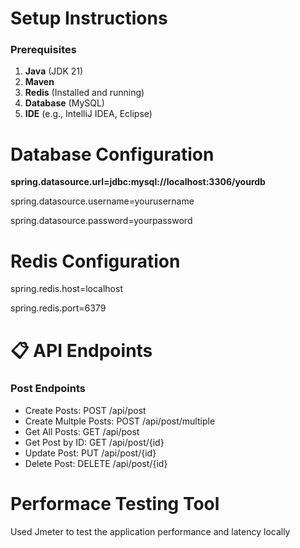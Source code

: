 # Setup Instructions
### Prerequisites
1. **Java** (JDK 21)
2. **Maven**
3. **Redis** (Installed and running)
4. **Database** (MySQL)
5. **IDE** (e.g., IntelliJ IDEA, Eclipse)

# Database Configuration
****spring.datasource.url=jdbc:mysql://localhost:3306/yourdb****

spring.datasource.username=yourusername

spring.datasource.password=yourpassword

# Redis Configuration
spring.redis.host=localhost

spring.redis.port=6379

# 📋 API Endpoints
### Post Endpoints
* Create Posts: POST /api/post
* Create Multple Posts: POST /api/post/multiple
* Get All Posts: GET /api/post
* Get Post by ID: GET /api/post/{id}
* Update Post: PUT /api/post/{id}
* Delete Post: DELETE /api/post/{id}

# Performace Testing Tool
Used Jmeter to test the application performance and latency locally 
